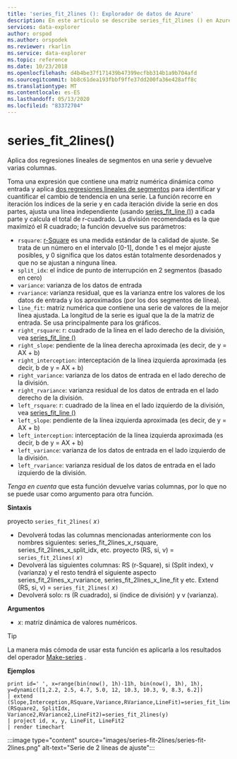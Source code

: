 ```yaml
---
title: 'series_fit_2lines (): Explorador de datos de Azure'
description: En este artículo se describe series_fit_2lines () en Azure Explorador de datos.
services: data-explorer
author: orspod
ms.author: orspodek
ms.reviewer: rkarlin
ms.service: data-explorer
ms.topic: reference
ms.date: 10/23/2018
ms.openlocfilehash: d4b4be37f171439b47399ecfbb314b1a9b704afd
ms.sourcegitcommit: bb8c61dea193fbbf9ffe37dd200fa36e428aff8c
ms.translationtype: MT
ms.contentlocale: es-ES
ms.lasthandoff: 05/13/2020
ms.locfileid: "83372704"
---
```

# <a name="series_fit_2lines"></a>series_fit_2lines()

Aplica dos regresiones lineales de segmentos en una serie y devuelve varias columnas.  

Toma una expresión que contiene una matriz numérica dinámica como entrada y aplica [dos regresiones lineales de segmentos](https://en.wikipedia.org/wiki/Segmented_regression) para identificar y cuantificar el cambio de tendencia en una serie. La función recorre en iteración los índices de la serie y en cada iteración divide la serie en dos partes, ajusta una línea independiente (usando [series_fit_line ()](series-fit-linefunction.md)) a cada parte y calcula el total de r-cuadrado. La división recomendada es la que maximizó el R cuadrado; la función devuelve sus parámetros:
* `rsquare`: [r-Square](https://en.wikipedia.org/wiki/Coefficient_of_determination) es una medida estándar de la calidad de ajuste. Se trata de un número en el intervalo [0-1], donde 1 es el mejor ajuste posibles, y 0 significa que los datos están totalmente desordenados y que no se ajustan a ninguna línea.
* `split_idx`: el índice de punto de interrupción en 2 segmentos (basado en cero)
* `variance`: varianza de los datos de entrada
* `rvariance`: varianza residual, que es la varianza entre los valores de los datos de entrada y los aproximados (por los dos segmentos de línea).
* `line_fit`: matriz numérica que contiene una serie de valores de la mejor línea ajustada. La longitud de la serie es igual que la de la matriz de entrada. Se usa principalmente para los gráficos.
* `right_rsquare`: r: cuadrado de la línea en el lado derecho de la división, vea [series_fit_line ()](series-fit-linefunction.md)
* `right_slope`: pendiente de la línea derecha aproximada (es decir, de y = AX + b)
* `right_interception`: interceptación de la línea izquierda aproximada (es decir, b de y = AX + b)
* `right_variance`: varianza de los datos de entrada en el lado derecho de la división.
* `right_rvariance`: varianza residual de los datos de entrada en el lado derecho de la división.
* `left_rsquare`: r: cuadrado de la línea en el lado izquierdo de la división, vea [series_fit_line ()](series-fit-linefunction.md)
* `left_slope`: pendiente de la línea izquierda aproximada (es decir, de y = AX + b)
* `left_interception`: interceptación de la línea izquierda aproximada (es decir, b de y = AX + b)
* `left_variance`: varianza de los datos de entrada en el lado izquierdo de la división.
* `left_rvariance`: varianza residual de los datos de entrada en el lado izquierdo de la división.

*Tenga en cuenta* que esta función devuelve varias columnas, por lo que no se puede usar como argumento para otra función.

**Sintaxis**

proyecto `series_fit_2lines(` *x*`)`
* Devolverá todas las columnas mencionadas anteriormente con los nombres siguientes: series_fit_2lines_x_rsquare, series_fit_2lines_x_split_idx, etc.
proyecto (RS, si, v) = `series_fit_2lines(` *x*`)`
* Devolverá las siguientes columnas: RS (r-Square), si (Split index), v (varianza) y el resto tendrá el siguiente aspecto series_fit_2lines_x_rvariance, series_fit_2lines_x_line_fit y etc. Extend (RS, si, v) = `series_fit_2lines(` *x*`)`
* Devolverá solo: rs (R cuadrado), si (índice de división) y v (varianza).
  
**Argumentos**

* *x*: matriz dinámica de valores numéricos.  

> [!TIP]
> La manera más cómoda de usar esta función es aplicarla a los resultados del operador [Make-series](make-seriesoperator.md) .

**Ejemplos**

<!-- csl: https://help.kusto.windows.net:443/Samples -->
```kusto
print id=' ', x=range(bin(now(), 1h)-11h, bin(now(), 1h), 1h), y=dynamic([1,2.2, 2.5, 4.7, 5.0, 12, 10.3, 10.3, 9, 8.3, 6.2])
| extend (Slope,Interception,RSquare,Variance,RVariance,LineFit)=series_fit_line(y), (RSquare2, SplitIdx, Variance2,RVariance2,LineFit2)=series_fit_2lines(y)
| project id, x, y, LineFit, LineFit2
| render timechart
```

:::image type="content" source="images/series-fit-2lines/series-fit-2lines.png" alt-text="Serie de 2 líneas de ajuste":::
